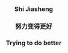 <p align="center">
  <h3 align="center">Shi Jiasheng</h3>
  <h3 align="center">努力变得更好</h3>
  <h3 align="center">Trying to do better</h3>
</p>

